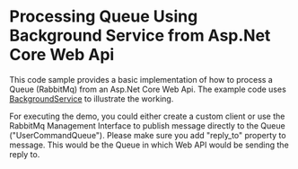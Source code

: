 # Processing Queue Using Background Service from Asp.Net Core Web Api

This code sample provides a basic implementation of how to process a Queue (RabbitMq) from an Asp.Net Core Web Api. The example code uses [BackgroundService](https://docs.microsoft.com/en-us/dotnet/api/microsoft.extensions.hosting.backgroundservice?view=dotnet-plat-ext-6.0) to illustrate the working.

For executing the demo, you could either create a custom client or use the RabbitMq Management Interface to publish message directly to the Queue ("UserCommandQueue"). Please make sure you add "reply_to" property to message. This would be the Queue in which Web API would be sending the reply to.
